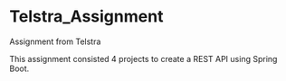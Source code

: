 # Telstra_Assignment
Assignment from Telstra

This assignment consisted 4 projects to create a REST API using Spring Boot.
